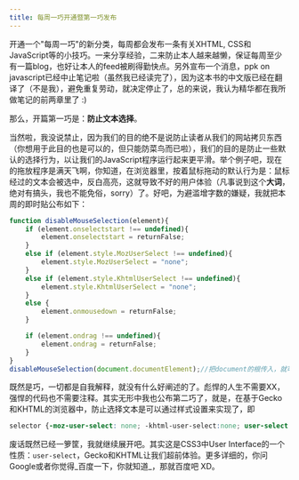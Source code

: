 ```yaml
---
title: 每周一巧开通暨第一巧发布
---
```

开通一个"每周一巧"的新分类，每周都会发布一条有关XHTML, CSS和JavaScript等的小技巧。一来分享经验，二来防止本人越来越懒，保证每周至少有一篇blog，也好让本人的feed被刷得勤快点。另外宣布一个消息，ppk on javascript已经中止笔记啦（虽然我已经读完了），因为这本书的中文版已经在翻译了（不是我），避免重复劳动，就决定停止了，总的来说，我认为精华都在我所做笔记的前两章里了 :)

那么，开篇第一巧是：**防止文本选择**。

当然啦，我没说禁止，因为我们的目的绝不是说防止读者从我们的网站拷贝东西（你想用于此目的也是可以的，但只能防菜鸟而已啦），我们的目的是防止一些默认的选择行为，以让我们的JavaScript程序运行起来更平滑。举个例子吧，现在的拖放程序是满天飞啊，你知道，在浏览器里，按着鼠标拖动的默认行为是：鼠标经过的文本会被选中，反白高亮，这就导致不好的用户体验（凡事说到这个**大词**，绝对有搞头，我也不能免俗，sorry）了。好吧，为避滥增字数的嫌疑，我就把本周的即时贴公布如下：

```js
function disableMouseSelection(element){
    if (element.onselectstart !== undefined){
        element.onselectstart = returnFalse;
    }
    else if (element.style.MozUserSelect !== undefined){
        element.style.MozUserSelect = "none";
    }
    else if (element.style.KhtmlUserSelect !== undefined){
        element.style.KhtmlUserSelect = "none";
    }
    else {
        element.onmousedown = returnFalse;
    }

    if (element.ondrag !== undefined){
        element.ondrag = returnFalse;
    }
}
disableMouseSelection(document.documentElement);//把document的根传入，就可以防止整个页面被选择的可能了
```

既然是巧，一切都是自我解释，就没有什么好阐述的了。彪悍的人生不需要XX，强悍的代码也不需要注释。其实无形中我也公布第二巧了，就是，在基于Gecko和KHTML的浏览器中，防止选择文本是可以通过样式设置来实现了，即

```css
selector {-moz-user-select: none; -khtml-user-select:none; user-select: none;}
```

废话既然已经一箩筐，我就继续展开吧。其实这是CSS3中User Interface的一个性质：`user-select`，Gecko和KHTML让我们超前体验。更多详细的，你问Google或者你觉得_百度一下，你就知道_，那就百度吧 XD。